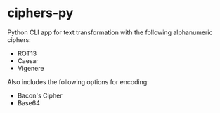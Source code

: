 # ciphers-py
Python CLI app for text transformation with the following alphanumeric ciphers:
- ROT13
- Caesar
- Vigenere


Also includes the following options for encoding:
- Bacon's Cipher
- Base64
